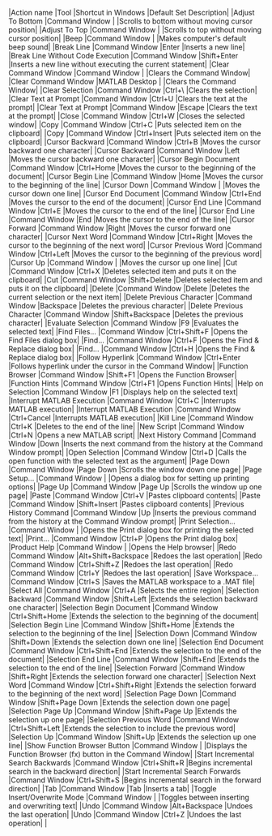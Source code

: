
|Action name	|Tool	|Shortcut in Windows |Default Set	Description|
|Adjust To Bottom	|Command Window	|	|Scrolls to bottom without moving cursor position|
|Adjust To Top	|Command Window	|	|Scrolls to top without moving cursor position|
|Beep	|Command Window	|	|Makes computer's default beep sound|
|Break Line	|Command Window	|Enter	|Inserts a new line|
|Break Line Without Code Execution	|Command Window	|Shift+Enter	|Inserts a new line without executing the current statement|
|Clear Command Window	|Command Window	|	|Clears the Command Window|
|Clear Command Window	|MATLAB Desktop	|	|Clears the Command Window|
|Clear Selection	|Command Window	|Ctrl+\	|Clears the selection|
|Clear Text at Prompt	|Command Window	|Ctrl+U	|Clears the text at the prompt|
|Clear Text at Prompt	|Command Window	|Escape	|Clears the text at the prompt|
|Close	|Command Window	|Ctrl+W	|Closes the selected window|
|Copy	|Command Window	|Ctrl+C	|Puts selected item on the clipboard|
|Copy	|Command Window	|Ctrl+Insert	|Puts selected item on the clipboard|
|Cursor Backward	|Command Window	|Ctrl+B	|Moves the cursor backward one character|
|Cursor Backward	|Command Window	|Left	|Moves the cursor backward one character|
|Cursor Begin Document	|Command Window	|Ctrl+Home	|Moves the cursor to the beginning of the document|
|Cursor Begin Line	|Command Window	|Home	|Moves the cursor to the beginning of the line|
|Cursor Down	|Command Window	|	|Moves the cursor down one line|
|Cursor End Document	|Command Window	|Ctrl+End	|Moves the cursor to the end of the document|
|Cursor End Line	|Command Window	|Ctrl+E	|Moves the cursor to the end of the line|
|Cursor End Line	|Command Window	|End	|Moves the cursor to the end of the line|
|Cursor Forward	|Command Window	|Right	|Moves the cursor forward one character|
|Cursor Next Word	|Command Window	|Ctrl+Right	|Moves the cursor to the beginning of the next word|
|Cursor Previous Word	|Command Window	|Ctrl+Left	|Moves the cursor to the beginning of the previous word|
|Cursor Up	|Command Window	|	|Moves the cursor up one line|
|Cut	|Command Window	|Ctrl+X	|Deletes selected item and puts it on the clipboard|
|Cut	|Command Window	|Shift+Delete	|Deletes selected item and puts it on the clipboard|
|Delete	|Command Window	|Delete	|Deletes the current selection or the next item|
|Delete Previous Character	|Command Window	|Backspace	|Deletes the previous character|
|Delete Previous Character	|Command Window	|Shift+Backspace	|Deletes the previous character|
|Evaluate Selection	|Command Window	|F9	|Evaluates the selected text|
|Find Files...	|Command Window	|Ctrl+Shift+F	|Opens the Find Files dialog box|
|Find...	|Command Window	|Ctrl+F	|Opens the Find & Replace dialog box|
|Find...	|Command Window	|Ctrl+H	|Opens the Find & Replace dialog box|
|Follow Hyperlink	|Command Window	|Ctrl+Enter	|Follows hyperlink under the cursor in the Command Window|
|Function Browser	|Command Window	|Shift+F1	|Opens the Function Browser|
|Function Hints	|Command Window	|Ctrl+F1	|Opens Function Hints|
|Help on Selection	|Command Window	|F1	|Displays help on the selected text|
|Interrupt MATLAB Execution	|Command Window	|Ctrl+C	|Interrupts MATLAB execution|
|Interrupt MATLAB Execution	|Command Window	|Ctrl+Cancel	|Interrupts MATLAB execution|
|Kill Line	|Command Window	|Ctrl+K	|Deletes to the end of the line|
|New Script	|Command Window	|Ctrl+N	|Opens a new MATLAB script|
|Next History Command	|Command Window	|Down	|Inserts the next command from the history at the Command Window prompt|
|Open Selection	|Command Window	|Ctrl+D	|Calls the open function with the selected text as the argument|
|Page Down	|Command Window	|Page Down	|Scrolls the window down one page|
|Page Setup...	|Command Window	|	|Opens a dialog box for setting up printing options|
|Page Up	|Command Window	|Page Up	|Scrolls the window up one page|
|Paste	|Command Window	|Ctrl+V	|Pastes clipboard contents|
|Paste	|Command Window	|Shift+Insert	|Pastes clipboard contents|
|Previous History Command	|Command Window	|Up	|Inserts the previous command from the history at the Command Window prompt|
|Print Selection...	|Command Window	|	|Opens the Print dialog box for printing the selected text|
|Print...	|Command Window	|Ctrl+P	|Opens the Print dialog box|
|Product Help	|Command Window	|	|Opens the Help browser|
|Redo	|Command Window	|Alt+Shift+Backspace	|Redoes the last operation|
|Redo	|Command Window	|Ctrl+Shift+Z	|Redoes the last operation|
|Redo	|Command Window	|Ctrl+Y	|Redoes the last operation|
|Save Workspace...	|Command Window	|Ctrl+S	|Saves the MATLAB workspace to a .MAT file|
|Select All	|Command Window	|Ctrl+A	|Selects the entire region|
|Selection Backward	|Command Window	|Shift+Left	|Extends the selection backward one character|
|Selection Begin Document	|Command Window	|Ctrl+Shift+Home	|Extends the selection to the beginning of the document|
|Selection Begin Line	|Command Window	|Shift+Home	|Extends the selection to the beginning of the line|
|Selection Down	|Command Window	|Shift+Down	|Extends the selection down one line|
|Selection End Document	|Command Window	|Ctrl+Shift+End	|Extends the selection to the end of the document|
|Selection End Line	|Command Window	|Shift+End	|Extends the selection to the end of the line|
|Selection Forward	|Command Window	|Shift+Right	|Extends the selection forward one character|
|Selection Next Word	|Command Window	|Ctrl+Shift+Right	|Extends the selection forward to the beginning of the next word|
|Selection Page Down	|Command Window	|Shift+Page Down	|Extends the selection down one page|
|Selection Page Up	|Command Window	|Shift+Page Up	|Extends the selection up one page|
|Selection Previous Word	|Command Window	|Ctrl+Shift+Left	|Extends the selection to include the previous word|
|Selection Up	|Command Window	|Shift+Up	|Extends the selection up one line|
|Show Function Browser Button	|Command Window	|	|Displays the Function Browser (fx) button in the Command Window|
|Start Incremental Search Backwards	|Command Window	|Ctrl+Shift+R	|Begins incremental search in the backward direction|
|Start Incremental Search Forwards	|Command Window	|Ctrl+Shift+S	|Begins incremental search in the forward direction|
|Tab	|Command Window	|Tab	|Inserts a tab|
|Toggle Insert/Overwrite Mode	|Command Window	|	|Toggles between inserting and overwriting text|
|Undo	|Command Window	|Alt+Backspace	|Undoes the last operation|
|Undo	|Command Window	|Ctrl+Z	|Undoes the last operation|
|
